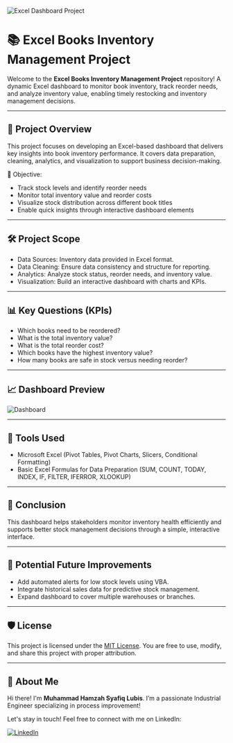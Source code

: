 ![Excel Dashboard Project](https://img.shields.io/badge/Project-Excel%20Dashboard-blue)

# 📚 Excel Books Inventory Management Project

Welcome to the **Excel Books Inventory Management Project** repository!
A dynamic Excel dashboard to monitor book inventory, track reorder needs, and analyze inventory value, enabling timely restocking and inventory management decisions.

---
## 📖 Project Overview

This project focuses on developing an Excel-based dashboard that delivers key insights into book inventory performance.
It covers data preparation, cleaning, analytics, and visualization to support business decision-making.

🎯 Objective:
- Track stock levels and identify reorder needs
- Monitor total inventory value and reorder costs
- Visualize stock distribution across different book titles
- Enable quick insights through interactive dashboard elements

---
## 🛠️ Project Scope

 - Data Sources: Inventory data provided in Excel format.
 - Data Cleaning: Ensure data consistency and structure for reporting.
 - Analytics: Analyze stock status, reorder needs, and inventory value.
 - Visualization: Build an interactive dashboard with charts and KPIs.

---
## 📊 Key Questions (KPIs)
 - Which books need to be reordered?
 - What is the total inventory value?
 - What is the total reorder cost?
 - Which books have the highest inventory value?
 - How many books are safe in stock versus needing reorder?

---
## 📈 Dashboard Preview
![Dashboard](https://github.com/user-attachments/assets/d600640f-ed3e-4e93-a7bb-4b0eef3ecc70)

---
## 🧬 Tools Used
 - Microsoft Excel (Pivot Tables, Pivot Charts, Slicers, Conditional Formatting)
 - Basic Excel Formulas for Data Preparation (SUM, COUNT, TODAY, INDEX, IF, FILTER, IFERROR, XLOOKUP)

---
## 📄 Conclusion
This dashboard helps stakeholders monitor inventory health efficiently and supports better stock management decisions through a simple, interactive interface.

---
## 🔢 Potential Future Improvements
 - Add automated alerts for low stock levels using VBA.
 - Integrate historical sales data for predictive stock management.
 - Expand dashboard to cover multiple warehouses or branches.

---
## 🛡️ License

This project is licensed under the [MIT License](LICENSE). You are free to use, modify, and share this project with proper attribution.

---
## 🌟 About Me

Hi there! I'm **Muhammad Hamzah Syafiq Lubis**. I’m a passionate Industrial Engineer specializing in process improvement!

Let's stay in touch! Feel free to connect with me on LinkedIn:

[![LinkedIn](https://img.shields.io/badge/LinkedIn-0077B5?style=for-the-badge&logo=linkedin&logoColor=white)](www.linkedin.com/in/mhamzahsyafiqlubis)
